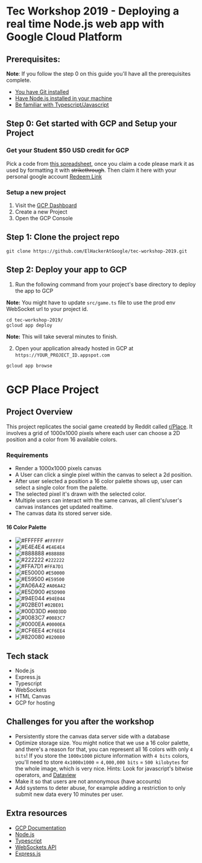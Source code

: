 # Tec Workshop 2019 - Deploying a real time Node.js web app with Google Cloud Platform

## Prerequisites:

**Note**: If you follow the step 0 on this guide you'll have all the prerequisites complete.

- [You have Git installed](https://git-scm.com/book/en/v2/Getting-Started-Installing-Git)
- [Have Node.js installed in your machine](https://nodejs.org/en/download/)
- [Be familiar with Typescript/Javascript](https://www.typescriptlang.org/docs/home.html)

## Step 0: Get started with GCP and Setup your Project

### Get your Student $50 USD credit for GCP

Pick a code from [this spreadsheet](https://docs.google.com/spreadsheets/d/12gOna-CvN92v_CB7dA8Coz1ECQk8SKIwWW0giruMtFE/edit#gid=1603932540), once you claim a code please mark it as used by formatting it with ~~strikethrough~~. Then claim it here with your personal google account [Redeem Link](https://console.cloud.google.com/education)

### Setup a new project

1. Visit the [GCP Dashboard](https://console.cloud.google.com/home/dashboard)
2. Create a new Project
3. Open the GCP Console

## Step 1: Clone the project repo

```
git clone https://github.com/ElHackerAtGoogle/tec-workshop-2019.git
```

## Step 2: Deploy your app to GCP

1. Run the following command from your project's base directory to deploy the app to GCP

**Note:** You might have to update `src/game.ts` file to use the prod env WebSocket url to your project id.

```
cd tec-workshop-2019/
gcloud app deploy
```

**Note:** This will take several minutes to finish.

2. Open your application already hosted in GCP at `https://YOUR_PROJECT_ID.appspot.com`

```
gcloud app browse
```

# GCP Place Project

## Project Overview

This project replicates the social game createdd by Reddit called [r/Place](http://reddit.com/r/place). It involves a grid of 1000x1000 pixels where each user can choose a 2D position and a color from 16 available colors.

### Requirements

- Render a 1000x1000 pixels canvas
- A User can click a single pixel within the canvas to select a 2d position.
- After user selected a position a 16 color palette shows up, user can select a single color from the palette.
- The selected pixel it's drawn with the selected color.
- Multiple users can interact with the same canvas, all client's/user's canvas instances get updated realtime.
- The canvas data its stored server side.

#### 16 Color Palette
- ![#FFFFFF](https://placehold.it/15/ffffff/000000?text=+) `#FFFFFF`
- ![#E4E4E4](https://placehold.it/15/E4E4E4/000000?text=+) `#E4E4E4`
- ![#888888](https://placehold.it/15/888888/000000?text=+) `#888888`
- ![#222222](https://placehold.it/15/222222/000000?text=+) `#222222`
- ![#FFA7D1](https://placehold.it/15/FFA7D1/000000?text=+) `#FFA7D1`
- ![#E50000](https://placehold.it/15/E50000/000000?text=+) `#E50000`
- ![#E59500](https://placehold.it/15/E59500/000000?text=+) `#E59500`
- ![#A06A42](https://placehold.it/15/A06A42/000000?text=+) `#A06A42`
- ![#E5D900](https://placehold.it/15/E5D900/000000?text=+) `#E5D900`
- ![#94E044](https://placehold.it/15/94E044/000000?text=+) `#94E044`
- ![#02BE01](https://placehold.it/15/02BE01/000000?text=+) `#02BE01`
- ![#00D3DD](https://placehold.it/15/00D3DD/000000?text=+) `#00D3DD`
- ![#0083C7](https://placehold.it/15/0083C7/000000?text=+) `#0083C7`
- ![#0000EA](https://placehold.it/15/0000EA/000000?text=+) `#0000EA`
- ![#CF6EE4](https://placehold.it/15/CF6EE4/000000?text=+) `#CF6EE4`
- ![#820080](https://placehold.it/15/820080/000000?text=+) `#820080`


## Tech stack

- Node.js
- Express.js
- Typescript
- WebSockets
- HTML Canvas
- GCP for hosting


## Challenges for you after the workshop

- Persistently store the canvas data server side with a database
- Optimize storage size. You might notice that we use a 16 color palette, and there's a reason for that, you can represent all 16 colors with only `4 bits`! If you store the `1000x1000` picture information with `4 bits` colors, you'll need to store `4x1000x1000` = `4,000,000 bits` = `500 kilobytes` for the whole image, which is very nice. Hints: Look for javascript's bitwise operators, and [Dataview](https://developer.mozilla.org/en-US/docs/Web/JavaScript/Reference/Global_Objects/DataView)
- Make it so that users are not annonymous (have accounts)
- Add systems to deter abuse, for example adding a restriction to only submit new data every 10 minutes per user.

## Extra resources

- [GCP Documentation](https://cloud.google.com/gcp/getting-started/)
- [Node.js](https://nodejs.org/en/docs/)
- [Typescript](https://www.typescriptlang.org/docs/home.html)
- [WebSockets API](https://developer.mozilla.org/en-US/docs/Web/API/WebSockets_API)
- [Express.js](https://expressjs.com/)
